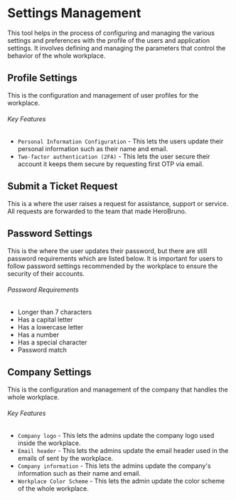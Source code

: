 # Settings Management

This tool helps in the process of configuring and managing the various settings and preferences with the profile of the users and application settings. It involves defining and managing the parameters that control the behavior of the whole workplace.

## Profile Settings

This is the configuration and management of user profiles for the workplace. 

###### Key Features

* `Personal Information Configuration` - This lets the users update their personal information such as their name and email.
* `Two-factor authentication (2FA)` - This lets the user secure their account it keeps them secure by requesting first OTP via email.


## Submit a Ticket Request

This is a where the user raises a request for assistance, support or service. All requests are forwarded to the team that made HeroBruno.


## Password Settings

This is the where the user updates their password, but there are still password requirements which are listed below. It is important for users to follow password settings recommended by the workplace to ensure the security of their accounts. 

###### Password Requirements

* Longer than 7 characters
* Has a capital letter
* Has a lowercase letter
* Has a number
* Has a special character
* Password match 



## Company Settings

This is the configuration and management of the company that handles the whole workplace. 

###### Key Features

* `Company logo` - This lets the admins update the company logo used inside the workplace.
* `Email header` - This lets the admins update the email header used in the emails of sent by the workplace.
* `Company information` - This lets the admins update the company's information such as their name and email.
* `Workplace Color Scheme` - This lets the admin update the color scheme of the whole workplace.